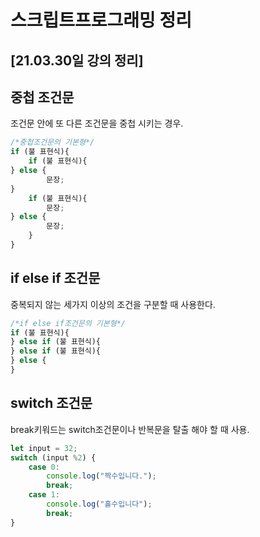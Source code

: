 <!--강의내용-->
<h1>스크립트프로그래밍 정리
<p>
<h2>[21.03.30일 강의 정리]

## 중첩 조건문

조건문 안에 또 다른 조건문을 중첩 시키는 경우. 

```jsx
/*중첩조건문의 기본형*/
if (불 표현식){ 
	if (불 표현식){
} else { 
		문장;
}
	if (불 표현식){
		문장;
} else {
		문장;
	}
}
```

## if else if 조건문

중복되지 않는 세가지 이상의 조건을 구분할 때 사용한다. 

```jsx
/*if else if조건문의 기본형*/
if (불 표현식){
} else if (불 표현식){
} else if (불 표현식){
} else {
}
```

## switch 조건문

break키워드는 switch조건문이나 반복문을 탈출 해야 할 때 사용.

```jsx
let input = 32;
switch (input %2) {
	case 0:
		console.log("짝수입니다.");
		break;
	case 1:
		console.log("홀수입니다");
		break;
}
```